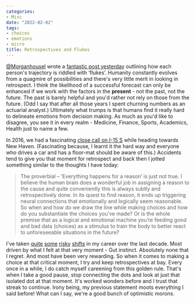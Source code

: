```yaml
---
categories:
- Misc
date: "2022-02-02"
tags:
- choices
- emotions
- micro
title: Retrospectives and Flukes
---
```


[@Morganhousel](https://twitter.com/morganhousel) wrote a [fantastic post yesterday](https://bag.srkn.org/share/61faa02775c029.76416307) outlining how each person's trajectory is riddled with ‘flukes’. Humanity constantly evolves from a quagmire of possibilities and there's very little merit in looking in retrospect. I think the likelihood of a successful forecast can only be enhanced if we work with the factors in the **present** - not the past, not the future. The past is barely helpful and you'd rather not rely on those from the future. (Odd I say that after all those years I spent churning numbers as an actuarial analyst.) Ultimately what trumps is that humans find it really hard to delineate emotions from decision making. As much as you'd like to disagree, you see it in every realm - Medicine, Finance, Sports, Academics, Health just to name a few.

In 2016, we had a fascinating [close call on I-15 S](https://srikanthperinkulam.com/2016/04/26/the-grand-cherokee/) while heading towards New Haven. (Fascinating because, I learnt it the hard way and everyone who drives a car and has a floor-mat should be aware of this.) Accidents tend to give you that moment for retrospect and back then I jotted something similar to the thoughts I have today:

> The proverbial – ‘Everything happens for a reason’ is just not true. I believe the human brain does a wonderful job in assigning a reason to the cause and quite conveniently this is always subtly and retrospectively done. In its quest to find reason, it ends up triggering neural connections that emotionally and logically seem reasonable. So when and how do we draw the line while making choices and how do you substantiate the choices you’ve made? Or is the whole premise that as a logical and emotional machine you’re feeding good and bad data (choices) as a stimulus to train the body to better react to unforeseeable situations in the future?

I've taken [quite](https://srikanthperinkulam.com/2010/01/21/gut-instinct-twitter-and-my-career/) [some](https://srikanthperinkulam.com/2019/08/10/for-good-for-now/) [risky](https://srikanthperinkulam.com/2019/11/23/weeknote-47-shastas-first/) [shifts](https://srikanthperinkulam.com/2020/10/21/flight-down-south/) in my career over the last decade. Most driven by what I felt at that very moment - Gut instinct. Absolutely none that I regret. And most have been very rewarding. So when it comes to making a choice at that critical moment, I try and keep retrospectives at bay. Every once in a while, I do catch myself careening from this golden rule. That's when I take a good pause, stop connecting the dots and look at just that isolated dot at that moment. It's worked wonders before and I trust that streak to continue. Irony being, my previous statement moots everything I said before! What can I say, we're a good bunch of optimistic morons.
